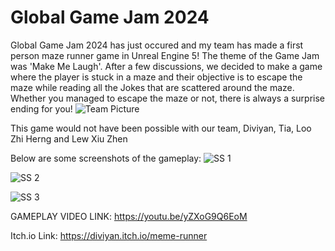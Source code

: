 # Global Game Jam 2024
 Global Game Jam 2024 has just occured and my team has made a first person maze runner game in Unreal Engine 5! The theme of the Game Jam was 'Make Me Laugh'. After a few discussions, we decided to make a game where the player is stuck in a maze and their objective is to escape the maze while reading all the Jokes that are scattered around the maze. Whether you managed to escape the maze or not, there is always a surprise ending for you!
![Team Picture](https://github.com/Diviyan20/Global-Game-Jam/assets/139028711/7026c06c-1e34-4468-9e12-ca5f97f3a409)

This game would not have been possible with our team, Diviyan, Tia, Loo Zhi Herng and Lew Xiu Zhen

Below are some screenshots of the gameplay:
![SS 1](https://github.com/Diviyan20/Global-Game-Jam/assets/139028711/0b6707f7-7da1-4eef-aac5-140d29fcd9ab)

![SS 2](https://github.com/Diviyan20/Global-Game-Jam/assets/139028711/84f2d864-1041-4d24-bf20-25e09f729cd5)

![SS 3](https://github.com/Diviyan20/Global-Game-Jam/assets/139028711/6ad76249-2697-4ffd-96aa-5cb73aa8eb0e)


GAMEPLAY VIDEO LINK: https://youtu.be/yZXoG9Q6EoM

Itch.io Link: https://diviyan.itch.io/meme-runner
